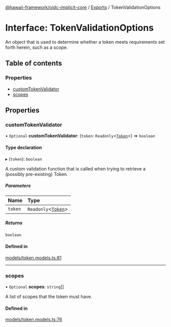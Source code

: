 [@hawaii-framework/oidc-implicit-core](../README.md) / [Exports](../modules.md) / TokenValidationOptions

# Interface: TokenValidationOptions

An object that is used to determine whether a token
meets requirements set forth herein, such as a scope.

## Table of contents

### Properties

- [customTokenValidator](tokenvalidationoptions.md#customtokenvalidator)
- [scopes](tokenvalidationoptions.md#scopes)

## Properties

### customTokenValidator

• `Optional` **customTokenValidator**: (`token`: `Readonly`<[`Token`](token.md)\>) => `boolean`

#### Type declaration

▸ (`token`): `boolean`

A custom validation function that is called when trying
to retrieve a (possibly pre-existing) Token.

##### Parameters

| Name | Type |
| :------ | :------ |
| `token` | `Readonly`<[`Token`](token.md)\> |

##### Returns

`boolean`

#### Defined in

[models/token.models.ts:81](https://github.com/Q24/hawaii-packages/blob/95c67f6/packages/oidc-implicit-core/src/models/token.models.ts#L81)

___

### scopes

• `Optional` **scopes**: `string`[]

A list of scopes that the token must have.

#### Defined in

[models/token.models.ts:76](https://github.com/Q24/hawaii-packages/blob/95c67f6/packages/oidc-implicit-core/src/models/token.models.ts#L76)
